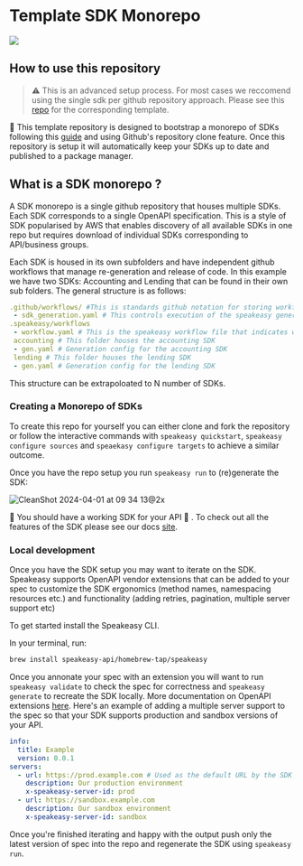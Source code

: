 # Template SDK Monorepo

<div align="left">
    <a href="https://speakeasyapi.dev/"><img src="https://custom-icon-badges.demolab.com/badge/-Built%20By%20Speakeasy-212015?style=for-the-badge&logoColor=FBE331&logo=speakeasy&labelColor=545454" /></a>   
</div>

## How to use this repository

> :warning: This is an advanced setup process. For most cases we reccomend using the single sdk per github repository approach. Please see this [repo](https://github.com/speakeasy-sdks/template-sdk) for the corresponding template.

**👀** This template repository is designed to bootstrap a monorepo of SDKs following this [guide](https://github.com/speakeasy-sdks/template-sdk-monorepo?tab=readme-ov-file) and using Github's repository clone feature. Once this repository is setup it will automatically keep your SDKs up to date and published to a package manager.

## What is a SDK monorepo ?

A SDK monorepo is a single github repository that houses multiple SDKs. Each SDK corresponds to a single OpenAPI specification. This is a style of SDK popularised by AWS that enables discovery of all available SDKs in one repo but requires download of individual SDKs corresponding to API/business groups.

Each SDK is housed in its own subfolders and have independent github workflows that manage re-generation and release of code. In this example we have two SDKs: Accounting and Lending that can be found in their own sub folders. The general structure is as follows:

```yaml
.github/workflows/ #This is standards github notation for storing workflow files on Github
 - sdk_generation.yaml # This controls execution of the speakeasy generation workflow file. Automatically created by speakeasy
.speakeasy/workflows
 - workflow.yaml # This is the speakeasy workflow file that indicates what sources to use and targets to generate
 accounting # This folder houses the accounting SDK
 - gen.yaml # Generation config for the accounting SDK
 lending # This folder houses the lending SDK
 - gen.yaml # Generation config for the lending SDK
```

This structure can be extrapoloated to N number of SDKs.

### Creating a Monorepo of SDKs

To create this repo for yourself you can either clone and fork the repository or follow the interactive commands with `speakeasy quickstart`, `speakeasy configure sources` and `speaekasy configure targets` to achieve a similar outcome.

Once you have the repo setup you run `speakeasy run` to (re)generate the SDK: 

![CleanShot 2024-04-01 at 09 34 13@2x](https://github.com/speakeasy-sdks/template-sdk-monorepo/assets/68016351/a1c59329-77f7-4fbd-b928-f2ab89d6b37a)

🚀 You should have a working SDK for your API 🙂 . To check out all the features of the SDK please see our docs [site](https://speakeasyapi.dev/docs/create-client-sdks/).

### Local development

Once you have the SDK setup you may want to iterate on the SDK. Speakeasy supports OpenAPI vendor extensions that can be added to your spec to customize the SDK ergonomics (method names, namespacing resources etc.) and functionality (adding retries, pagination, multiple server support etc)

To get started install the Speakeasy CLI.

In your terminal, run:

```bash
brew install speakeasy-api/homebrew-tap/speakeasy
```
Once you annonate your spec with an extension you will want to run `speakeasy validate` to check the spec for correctness and `speakeasy generate` to recreate the SDK locally. More documentation on OpenAPI extensions [here](https://speakeasyapi.dev/docs/customize-sdks/namespaces/). Here's an example of adding a multiple server support to the spec so that your SDK supports production and sandbox versions of your API. 

```yaml
info:
  title: Example
  version: 0.0.1
servers:
  - url: https://prod.example.com # Used as the default URL by the SDK
    description: Our production environment
    x-speakeasy-server-id: prod
  - url: https://sandbox.example.com
    description: Our sandbox environment
    x-speakeasy-server-id: sandbox
```

Once you're finished iterating and happy with the output push only the latest version of spec into the repo and regenerate the SDK using `speakeasy run`.
